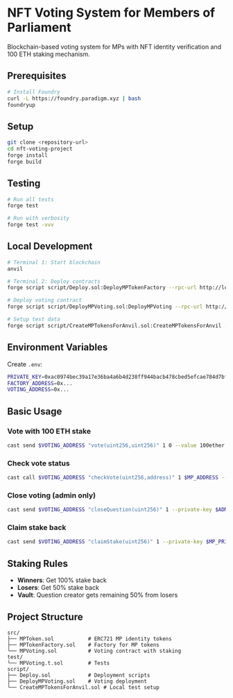 # NFT Voting System for Members of Parliament

Blockchain-based voting system for MPs with NFT identity verification and 100 ETH staking mechanism.

## Prerequisites

```bash
# Install Foundry
curl -L https://foundry.paradigm.xyz | bash
foundryup
```

## Setup

```bash
git clone <repository-url>
cd nft-voting-project
forge install
forge build
```

## Testing

```bash
# Run all tests
forge test

# Run with verbosity
forge test -vvv
```

## Local Development

```bash
# Terminal 1: Start blockchain
anvil

# Terminal 2: Deploy contracts
forge script script/Deploy.sol:DeployMPTokenFactory --rpc-url http://localhost:8545 --broadcast --private-key 0xac0974bec39a17e36ba4a6b4d238ff944bacb478cbed5efcae784d7bf4f2ff80

# Deploy voting contract  
forge script script/DeployMPVoting.sol:DeployMPVoting --rpc-url http://localhost:8545 --broadcast --private-key 0xac0974bec39a17e36ba4a6b4d238ff944bacb478cbed5efcae784d7bf4f2ff80

# Setup test data
forge script script/CreateMPTokensForAnvil.sol:CreateMPTokensForAnvil --rpc-url http://localhost:8545 --broadcast --private-key 0xac0974bec39a17e36ba4a6b4d238ff944bacb478cbed5efcae784d7bf4f2ff80
```

## Environment Variables

Create `.env`:
```bash
PRIVATE_KEY=0xac0974bec39a17e36ba4a6b4d238ff944bacb478cbed5efcae784d7bf4f2ff80
FACTORY_ADDRESS=0x...
VOTING_ADDRESS=0x...
```

## Basic Usage

### Vote with 100 ETH stake
```bash
cast send $VOTING_ADDRESS "vote(uint256,uint256)" 1 0 --value 100ether --private-key $MP_PRIVATE_KEY --rpc-url $RPC_URL
```

### Check vote status
```bash
cast call $VOTING_ADDRESS "checkVote(uint256,address)" 1 $MP_ADDRESS --rpc-url $RPC_URL
```

### Close voting (admin only)
```bash
cast send $VOTING_ADDRESS "closeQuestion(uint256)" 1 --private-key $ADMIN_PRIVATE_KEY --rpc-url $RPC_URL
```

### Claim stake back
```bash
cast send $VOTING_ADDRESS "claimStake(uint256)" 1 --private-key $MP_PRIVATE_KEY --rpc-url $RPC_URL
```

## Staking Rules
- **Winners**: Get 100% stake back
- **Losers**: Get 50% stake back
- **Vault**: Question creator gets remaining 50% from losers

## Project Structure

```
src/
├── MPToken.sol           # ERC721 MP identity tokens
├── MPTokenFactory.sol    # Factory for MP tokens  
└── MPVoting.sol          # Voting contract with staking
test/
└── MPVoting.t.sol        # Tests
script/
├── Deploy.sol            # Deployment scripts
├── DeployMPVoting.sol    # Voting deployment
└── CreateMPTokensForAnvil.sol # Local test setup
```
